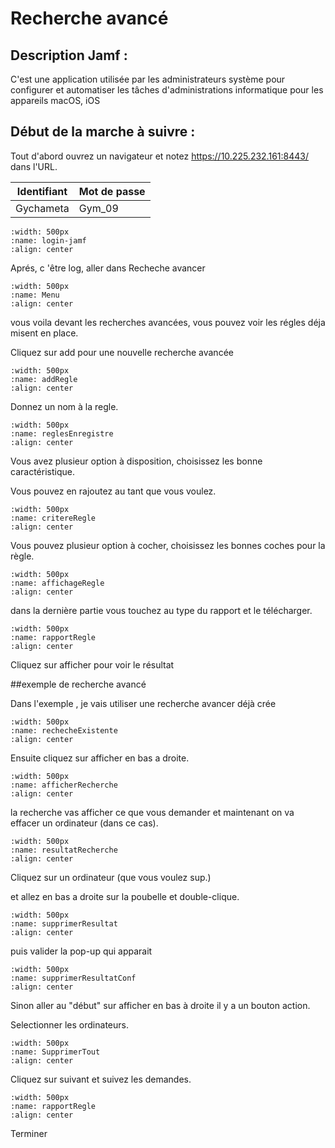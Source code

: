 # Recherche avancé

## Description Jamf :

C'est une application utilisée par les administrateurs système pour configurer et automatiser les tâches d'administrations informatique pour les appareils macOS, iOS

## Début de la marche à suivre :

Tout d'abord ouvrez un navigateur et notez https://10.225.232.161:8443/ dans l'URL.

| Identifiant | Mot de passe |
|-------------|--------------|
|Gychameta|Gym_09|


```{image} images/login-jamf.png
:width: 500px
:name: login-jamf
:align: center
```

Aprés, c 'être log, aller dans Recheche avancer

```{image} images/rechercheMenu.png
:width: 500px
:name: Menu
:align: center
```

vous voila devant les recherches avancées, vous pouvez voir les régles déja misent en place.

Cliquez sur add pour une nouvelle recherche avancée


```{image} images/addRegle.png
:width: 500px
:name: addRegle
:align: center
```

Donnez un nom à la regle.

```{image} images/reglesEnregistre.png
:width: 500px
:name: reglesEnregistre
:align: center
```


Vous avez plusieur option à disposition, choisissez les bonne caractéristique.

Vous pouvez en rajoutez au tant que vous voulez.

```{image} images/critereRegle.png
:width: 500px
:name: critereRegle
:align: center
```

Vous pouvez plusieur option à cocher, choisissez les bonnes coches pour la règle.

```{image} images/affichageRegle.png
:width: 500px
:name: affichageRegle
:align: center
```

dans la dernière partie vous touchez au type du rapport et le télécharger.

```{image} images/rapportRegle.png
:width: 500px
:name: rapportRegle
:align: center
```

Cliquez sur afficher pour voir le résultat


##exemple de recherche avancé

Dans l'exemple , je vais utiliser une recherche avancer déjà crée


```{image} images/rechecheExistente.png
:width: 500px
:name: rechecheExistente
:align: center
```
Ensuite cliquez sur afficher en bas a droite.

```{image} images/afficherRecherche.png
:width: 500px
:name: afficherRecherche
:align: center
```

la recherche vas afficher ce que vous demander et maintenant on va effacer un ordinateur (dans ce cas).

```{image} images/resultatRecherche.png
:width: 500px
:name: resultatRecherche
:align: center
```

Cliquez sur un ordinateur (que vous voulez sup.)

et allez en bas a droite sur la poubelle et double-clique.


```{image} images/supprimerResultat.png
:width: 500px
:name: supprimerResultat
:align: center
```

puis valider la pop-up qui apparait

```{image} images/supprimerResultatConf.png
:width: 500px
:name: supprimerResultatConf
:align: center
```

Sinon aller au "début" sur afficher en bas à droite il y a un bouton action.

Selectionner les ordinateurs.
 
```{image} images/SupprimerTout.png
:width: 500px
:name: SupprimerTout
:align: center
```

Cliquez sur suivant et suivez les demandes.

```{image} images/rapportRegle.png
:width: 500px
:name: rapportRegle
:align: center
```
Terminer
